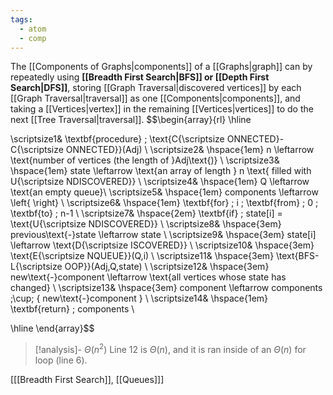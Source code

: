 ```yaml
---
tags:
  - atom
  - comp
---
```

The [[Components of Graphs|components]] of a [[Graphs|graph]] can by repeatedly using **[[Breadth First Search|BFS]] or [[Depth First Search|DFS]]**, storing [[Graph Traversal|discovered vertices]] by each [[Graph Traversal|traversal]] as one [[Components|components]], and taking a [[Vertices|vertex]] in the remaining [[Vertices|vertices]] to do the next [[Tree Traversal|traversal]].
$$\begin{array}{rl}
\hline

\scriptsize1& \textbf{procedure} \; \text{C{\scriptsize ONNECTED}-C{\scriptsize ONNECTED}}(Adj) \\
\scriptsize2& \hspace{1em} n \leftarrow \text{number of vertices (the length of }Adj\text{)} \\
\scriptsize3& \hspace{1em} state \leftarrow \text{an array of length } n \text{ filled with U{\scriptsize NDISCOVERED}} \\
\scriptsize4& \hspace{1em} Q \leftarrow \text{an empty queue}\\
\scriptsize5& \hspace{1em} components \leftarrow \left\{  \right\} \\
\scriptsize6& \hspace{1em} \textbf{for} \; i \; \textbf{from} \; 0 \; \textbf{to} \; n-1 \\
\scriptsize7& \hspace{2em} \textbf{if} \; state[i] = \text{U{\scriptsize NDISCOVERED}} \\
\scriptsize8& \hspace{3em} previous\text{-}state \leftarrow state \\
\scriptsize9& \hspace{3em} state[i] \leftarrow \text{D{\scriptsize ISCOVERED}} \\
\scriptsize10& \hspace{3em} \text{E{\scriptsize NQUEUE}}(Q,i) \\
\scriptsize11& \hspace{3em} \text{BFS-L{\scriptsize OOP}}(Adj,Q,state) \\
\scriptsize12& \hspace{3em} new\text{-}component \leftarrow \text{all vertices whose state has changed} \\
\scriptsize13& \hspace{3em} component \leftarrow components \;\cup\; \{ new\text{-}component \}  \\
\scriptsize14& \hspace{1em} \textbf{return} \; components \\

\hline
\end{array}$$
> [!analysis]- $\Theta(n^2)$
> Line $12$ is $\Theta(n)$, and it is ran inside of an $\Theta(n)$ for loop (line $6$).

\[[[Breadth First Search]], [[Queues]]\]